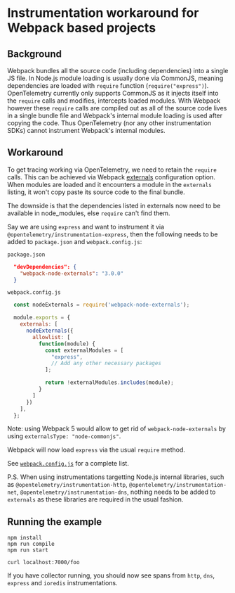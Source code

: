 # Instrumentation workaround for Webpack based projects

## Background

Webpack bundles all the source code (including dependencies) into a single JS file. In Node.js module loading is usually done via CommonJS, meaning dependencies are loaded with `require` function (`require("express")`). OpenTelemetry currently only supports CommonJS as it injects itself into the `require` calls and modifies, intercepts loaded modules. With Webpack however these `require` calls are compiled out as all of the source code lives in a single bundle file and Webpack's internal module loading is used after copying the code. Thus OpenTelemetry (nor any other instrumentation SDKs) cannot instrument Webpack's internal modules.

## Workaround

To get tracing working via OpenTelemetry, we need to retain the `require` calls. This can be achieved via Webpack [externals](https://webpack.js.org/configuration/externals/) configuration option. When modules are loaded and it encounters a module in the `externals` listing, it won't copy paste its source code to the final bundle.

The downside is that the dependencies listed in externals now need to be available in node_modules, else `require` can't find them.

Say we are using `express` and want to instrument it via `@opentelemetry/instrumentation-express`, then the following needs to be added to `package.json` and `webpack.config.js`:

`package.json`
```json
  "devDependencies": {
    "webpack-node-externals": "3.0.0"
  }
```

`webpack.config.js`
```js
  const nodeExternals = require('webpack-node-externals');

  module.exports = {
    externals: [
      nodeExternals({
        allowlist: [
          function(module) {
            const externalModules = [
              "express",
              // Add any other necessary packages
            ];

            return !externalModules.includes(module);
          }
        ]
      })
    ],
  };
```

Note: using Webpack 5 would allow to get rid of `webpack-node-externals` by using `externalsType: "node-commonjs"`.

Webpack will now load `express` via the usual `require` method.

See [`webpack.config.js`](./webpack.config.js) for a complete list.

P.S. When using instrumentations targetting Node.js internal libraries, such as `@opentelemetry/instrumentation-http`, `@opentelemetry/instrumentation-net`, `@opentelemetry/instrumentation-dns`, nothing needs to be added to `externals` as these libraries are required in the usual fashion.

## Running the example

```
npm install
npm run compile
npm run start

curl localhost:7000/foo
```

If you have collector running, you should now see spans from `http`, `dns`, `express` and `ioredis` instrumentations.
